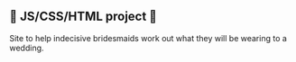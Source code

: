 <h2> 💒 JS/CSS/HTML project 💒</h2>

Site to help indecisive bridesmaids work out
what they will be wearing to a wedding.
